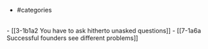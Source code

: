 - #categories
<br>
- [[3-1b1a2 You have to ask hitherto unasked questions]]
  - [[7-1a6a Successful founders see different problems]]
